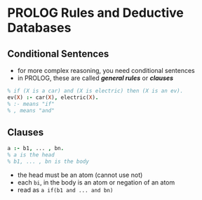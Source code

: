 # PROLOG Rules and Deductive Databases

## Conditional Sentences
- for more complex reasoning, you need conditional sentences
- in PROLOG, these are called ***general rules*** or ***clauses***

```prolog
% if (X is a car) and (X is electric) then (X is an ev).
ev(X) :- car(X), electric(X).
% :- means "if"
% , means "and"
```

## Clauses
```prolog
a :- b1, ... , bn.
% a is the head
% b1, ... , bn is the body
```
- the head must be an atom (cannot use not)
- each ```bi```, in the body is an atom or negation of an atom
- read as ```a if(b1 and ... and bn)``` 

